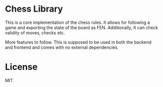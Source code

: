 # Chess Library

This is a core implementation of the chess rules. It allows for following a game and exporting the state of the board as FEN. Additionally, It can check validity of moves, checks etc.

More features to follow. This is supposed to be used in both the backend and frontend and comes with no external dependencies.

# License 

MIT.